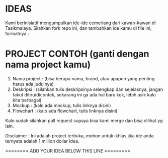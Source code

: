 # IDEAS

Kami berinisiatif mengumpulkan ide-ide cemerlang dari kawan-kawan di Tasikmalaya. Silahkan fork repo ini, dan tambahkan ide kamu di file ini, formatnya :

# PROJECT CONTOH (ganti dengan nama project kamu)
1. Nama project : (bisa berupa nama, brand, atau apapun yang penting harus ada judulnya)
2. Deskripsi : (silahkan tulis deskripsinya selengkap dan sejelasnya, jangan takut ditiru/dicontek, sekarang ini ga ada hal baru kok, lebih asik kalo kita berbagai)
3. Mockup : (kalo ada mockup, tulis linknya disini)
4. Flowchart : (kalo ada flowchart, tulis linknya disini)

Kalo sudah silahkan pull request supaya bisa kami merge dan bisa dilihat yg lain.

Disclaimer :
Ini adalah project terbuka, mohon untuk ikhlas jika ide anda ternyata adalah 1 million dollar idea. 

======== ADD YOUR IDEA BELOW THIS LINE =========
